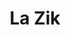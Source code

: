 ---
title: La Zik
content: |
  Lorem ipsum dolor sit amet, consectetur adipisicing elit. Consequuntur aliquid numquam aliquam eligendi ex blanditiis, beatae, dolores, quae repellat, temporibus reprehenderit sapiente optio fugiat perferendis adipisci. Cumque facere nemo voluptates.
---